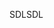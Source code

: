 <span data-ttu-id="76f0a-101">SDL</span><span class="sxs-lookup"><span data-stu-id="76f0a-101">SDL</span></span>